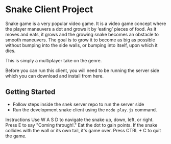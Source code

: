 # Snake Client Project

Snake game is a very popular video game. It is a video game concept where the player maneuvers a dot and grows it by ‘eating’ pieces of food. As it moves and eats, it grows and the growing snake becomes an obstacle to smooth maneuvers. The goal is to grow it to become as big as possible without bumping into the side walls, or bumping into itself, upon which it dies.

This is simply a multiplayer take on the genre.

Before you can run this client, you will need to be running the server side which you can download and install from here. 



## Getting Started

- Follow steps inside the snek server repo to run the server side
- Run the development snake client using the `node play.js` command.

Instructions
Use W A S D to navigate the snake up, down, left, or right. Press E to say "Coming through!." Eat the dot to gain points. If the snake collides with the wall or its own tail, it's game over. Press CTRL + C to quit the game.